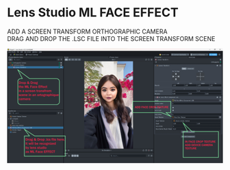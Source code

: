 # Lens Studio ML FACE EFFECT

ADD A SCREEN TRANSFORM ORTHOGRAPHIC CAMERA  
DRAG AND DROP THE .LSC FILE INTO THE SCREEN TRANSFORM SCENE  

![Lens studio](Lens_Studio.jpg)
